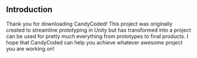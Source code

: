 ## Introduction

Thank you for downloading CandyCoded! This project was originally created to streamline prototyping in Unity but has transformed into a project can be used for pretty much everything from prototypes to final products. I hope that CandyCoded can help you achieve whatever awesome project you are working on!

